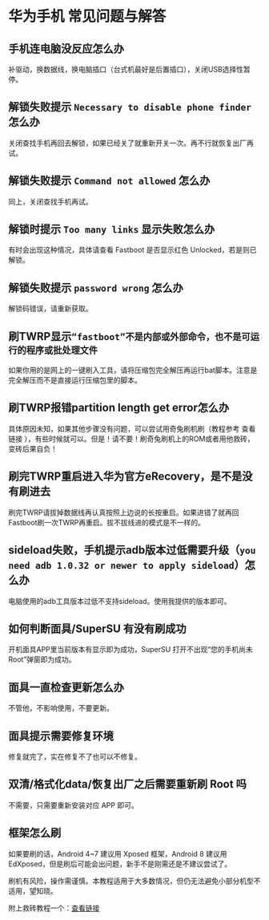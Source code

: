 # 华为手机 常见问题与解答

## 手机连电脑没反应怎么办

补驱动，换数据线，换电脑插口（台式机最好是后置插口），关闭USB选择性暂停。

## 解锁失败提示 `Necessary to disable phone finder` 怎么办

关闭查找手机再回去解锁，如果已经关了就重新开关一次。再不行就恢复出厂再试。

## 解锁失败提示 `Command not allowed` 怎么办

同上，关闭查找手机再试。

## 解锁时提示 `Too many links` 显示失败怎么办

有时会出现这种情况，具体请查看 Fastboot 是否显示红色 Unlocked，若是则已解锁。

## 解锁失败提示 `password wrong` 怎么办

解锁码错误，请重新获取。

## 刷TWRP显示`“fastboot”不是内部或外部命令，也不是可运行的程序或批处理文件`

如果你用的是网上的一键刷入工具，请将压缩包完全解压再运行bat脚本。注意是完全解压而不是直接运行压缩包里的脚本。

## 刷TWRP报错partition length get error怎么办

具体原因未知，如果其他步骤没有问题，可以尝试用奇兔刷机刷（教程参考 查看链接 ），有些时候就可以。但是！请不要！刷奇兔刷机上的ROM或者用他救砖，变砖后果自负！

## 刷完TWRP重启进入华为官方eRecovery，是不是没有刷进去

刷完TWRP请拔掉数据线再认真按照上边说的长按重启。如果进错了就再回Fastboot刷一次TWRP再重启。拔不拔线进的模式是不一样的。

## sideload失败，手机提示adb版本过低需要升级（`you need adb 1.0.32 or newer to apply sideload`）怎么办

电脑使用的adb工具版本过低不支持sideload。使用我提供的版本即可。

## 如何判断面具/SuperSU 有没有刷成功

开机面具APP里当前版本有显示即为成功，SuperSU 打开不出现“您的手机尚未Root”弹窗即为成功。

## 面具一直检查更新怎么办

不管他，不影响使用，不要更新。

## 面具提示需要修复环境

修复就完了，实在修复不了也可以不修复。

## 双清/格式化data/恢复出厂之后需要重新刷 Root 吗

不需要，只需要重新安装对应 APP 即可。

## 框架怎么刷

如果要刷的话，Android 4~7 建议用 Xposed 框架，Android 8 建议用 EdXposed，但是刷后可能会出问题，新手不是刚需还是不建议尝试了。

刷机有风险，操作需谨慎。本教程适用于大多数情况，但仍无法避免小部分机型不适用，望知晓。

附上救砖教程一个：[查看链接](https://www.coolapk.com/feed/26205215?shareKey=ZjY1ZTBjY2E2MTdkNjA3Nzg5MjY~)


